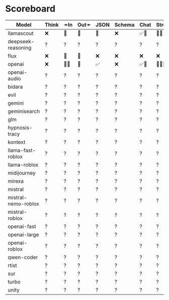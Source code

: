 # Scoreboard

| Model               | Think | ➛In   | Out➛   | JSON | Schema | Chat | Stream | Tool | Batch | Seed | File | Cite | Probs | Limits |
| ------------------- | ----- | ----- | ------ | ---- | ------ | ---- | ------ | ---- | ----- | ---- | ---- | ---- | ----- | ------ |
| llamascout          | ❌    | 💬    | 💬     | 🤪   | ❌     | ✅🤪 | 🤏🤪   | ✅💥 | ❌    | ✅   | ❌   | ❌   | ❌    | ❌     |
| deepseek-reasoning  | ?     | ?     | ?      | ?    | ?      | ?    | ?      | ?    | ?     | ?    | ?    | ?    | ?     | ?      |
| flux                | ❌    | 💬    | 📸     | ❌   | ❌     | ❌   | ❌     | ❌   | ❌    | ✅   | ❌   | ❌   | ❌    | ❌     |
| openai              | ❌    | 💬📸  | 💬     | ✅   | ❌     | ✅🤪 | 💸🤏🤪 | ✅🧐 | ❌    | ✅   | ❌   | ❌   | ❌    | ❌     |
| openai-audio        | ?     | ?     | ?      | ?    | ?      | ?    | ?      | ?    | ?     | ?    | ?    | ?    | ?     | ?      |
| bidara              | ?     | ?     | ?      | ?    | ?      | ?    | ?      | ?    | ?     | ?    | ?    | ?    | ?     | ?      |
| evil                | ?     | ?     | ?      | ?    | ?      | ?    | ?      | ?    | ?     | ?    | ?    | ?    | ?     | ?      |
| gemini              | ?     | ?     | ?      | ?    | ?      | ?    | ?      | ?    | ?     | ?    | ?    | ?    | ?     | ?      |
| geminisearch        | ?     | ?     | ?      | ?    | ?      | ?    | ?      | ?    | ?     | ?    | ?    | ?    | ?     | ?      |
| glm                 | ?     | ?     | ?      | ?    | ?      | ?    | ?      | ?    | ?     | ?    | ?    | ?    | ?     | ?      |
| hypnosis-tracy      | ?     | ?     | ?      | ?    | ?      | ?    | ?      | ?    | ?     | ?    | ?    | ?    | ?     | ?      |
| kontext             | ?     | ?     | ?      | ?    | ?      | ?    | ?      | ?    | ?     | ?    | ?    | ?    | ?     | ?      |
| llama-fast-roblox   | ?     | ?     | ?      | ?    | ?      | ?    | ?      | ?    | ?     | ?    | ?    | ?    | ?     | ?      |
| llama-roblox        | ?     | ?     | ?      | ?    | ?      | ?    | ?      | ?    | ?     | ?    | ?    | ?    | ?     | ?      |
| midijourney         | ?     | ?     | ?      | ?    | ?      | ?    | ?      | ?    | ?     | ?    | ?    | ?    | ?     | ?      |
| mirexa              | ?     | ?     | ?      | ?    | ?      | ?    | ?      | ?    | ?     | ?    | ?    | ?    | ?     | ?      |
| mistral             | ?     | ?     | ?      | ?    | ?      | ?    | ?      | ?    | ?     | ?    | ?    | ?    | ?     | ?      |
| mistral-nemo-roblox | ?     | ?     | ?      | ?    | ?      | ?    | ?      | ?    | ?     | ?    | ?    | ?    | ?     | ?      |
| mistral-roblox      | ?     | ?     | ?      | ?    | ?      | ?    | ?      | ?    | ?     | ?    | ?    | ?    | ?     | ?      |
| openai-fast         | ?     | ?     | ?      | ?    | ?      | ?    | ?      | ?    | ?     | ?    | ?    | ?    | ?     | ?      |
| openai-large        | ?     | ?     | ?      | ?    | ?      | ?    | ?      | ?    | ?     | ?    | ?    | ?    | ?     | ?      |
| openai-roblox       | ?     | ?     | ?      | ?    | ?      | ?    | ?      | ?    | ?     | ?    | ?    | ?    | ?     | ?      |
| qwen-coder          | ?     | ?     | ?      | ?    | ?      | ?    | ?      | ?    | ?     | ?    | ?    | ?    | ?     | ?      |
| rtist               | ?     | ?     | ?      | ?    | ?      | ?    | ?      | ?    | ?     | ?    | ?    | ?    | ?     | ?      |
| sur                 | ?     | ?     | ?      | ?    | ?      | ?    | ?      | ?    | ?     | ?    | ?    | ?    | ?     | ?      |
| turbo               | ?     | ?     | ?      | ?    | ?      | ?    | ?      | ?    | ?     | ?    | ?    | ?    | ?     | ?      |
| unity               | ?     | ?     | ?      | ?    | ?      | ?    | ?      | ?    | ?     | ?    | ?    | ?    | ?     | ?      |
